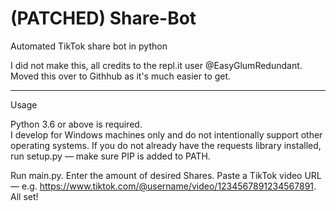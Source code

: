 # (PATCHED) Share-Bot
Automated TikTok share bot in python

I did not make this, all credits to the repl.it user @EasyGlumRedundant. Moved this over to Githhub as it's much easier to get.

-------------
Usage

Python 3.6 or above is required.  
I develop for Windows machines only and do not intentionally support other operating systems. 
If you do not already have the requests library installed, run setup.py — make sure PIP is added to PATH. 

Run main.py.                                                                                                                                                                          Enter the amount of desired Shares.                                                                                                                                                                       Paste a TikTok video URL — e.g. https://www.tiktok.com/@username/video/1234567891234567891.                                                                                                                                                                        All set!
